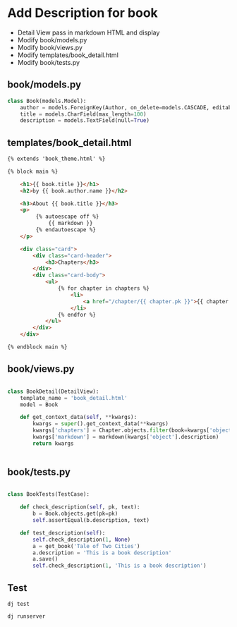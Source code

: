 # Add Description for book
* Detail View pass in markdown HTML and display
* Modify book/models.py
* Modify book/views.py
* Modify templates/book_detail.html
* Modify book/tests.py


## book/models.py

```python
class Book(models.Model):
    author = models.ForeignKey(Author, on_delete=models.CASCADE, editable=False)
    title = models.CharField(max_length=100)
    description = models.TextField(null=True)
```


## templates/book_detail.html

```html
{% extends 'book_theme.html' %}

{% block main %}

    <h1>{{ book.title }}</h1>
    <h2>by {{ book.author.name }}</h2>

    <h3>About {{ book.title }}</h3>
    <p>
         {% autoescape off %}
             {{ markdown }}
         {% endautoescape %}
    </p>

    <div class="card">
        <div class="card-header">
            <h3>Chapters</h3>
        </div>
        <div class="card-body">
            <ul>
                {% for chapter in chapters %}
                    <li>
                        <a href="/chapter/{{ chapter.pk }}">{{ chapter }}</a>
                    </li>
                {% endfor %}
            </ul>
        </div>
    </div>

{% endblock main %}
```


## book/views.py

```python

class BookDetail(DetailView):
    template_name = 'book_detail.html'
    model = Book

    def get_context_data(self, **kwargs):
        kwargs = super().get_context_data(**kwargs)
        kwargs['chapters'] = Chapter.objects.filter(book=kwargs['object'])
        kwargs['markdown'] = markdown(kwargs['object'].description)
        return kwargs
    
```


## book/tests.py

```python

class BookTests(TestCase):

    def check_description(self, pk, text):
        b = Book.objects.get(pk=pk)
        self.assertEqual(b.description, text)

    def test_description(self):
        self.check_description(1, None)
        a = get_book('Tale of Two Cities')
        a.description = 'This is a book description'
        a.save()
        self.check_description(1, 'This is a book description')

```


## Test

    dj test
    
    dj runserver
    
